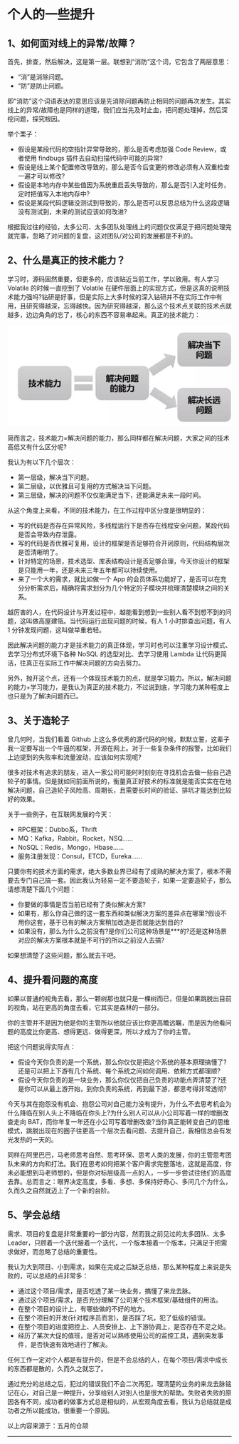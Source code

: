 # 个人的一些提升

## 1、如何面对线上的异常/故障？

首先，排查，然后解决，这是第一层。联想到“消防”这个词，它包含了两层意思：

- “消”是消除问题。
- “防”是防止问题。

即“消防”这个词语表达的意思应该是先消除问题再防止相同的问题再次发生。其实线上的异常/故障也是同样的道理，我们应当先及时止血，把问题处理掉，然后深挖问题，探究根因。

举个栗子：

- 假设是某段代码的空指针异常导致的，那么是否考虑加强 Code Review，或者使用 findbugs 插件去自动扫描代码中可能的异常?
- 假设是线上某个配置修改导致的，那么是否今后变更的修改必须有人双重检查一遍才可以修改?
- 假设是本地内存中某些值因为系统重启丢失导致的，那么是否引入定时任务，定时把值写入本地内存中?
- 假设是某段代码逻辑没测试到导致的，那么是否可以反思总结为什么这段逻辑没有测试到，未来的测试应该如何改进?

根据我过往的经验，太多公司、太多团队处理线上的问题仅仅满足于把问题处理完就完事，忽略了对问题的复盘，这对团队/对公司的发展都是不利的。

## 2、什么是真正的技术能力？

学习时，源码固然重要，但更多的，应该贴近当前工作，学以致用。有人学习 Volatile 的时候一直挖到了 Volatile 在硬件层面上的实现方式，但是这真的说明技术能力强吗?钻研是好事，但是实际上大多时候的深入钻研并不在实际工作中有用，且研究得越深，忘得越快。因为研究得越深，那么这个技术点关联的技术点就越多，边边角角的忘了，核心的东西不容易串起来。真正的技术能力：

![abilityofrd](../images/abilityofrd.png)

简而言之，技术能力=解决问题的能力，那么同样都在解决问题，大家之间的技术高低又有什么区分呢?

我认为有以下几个层次：

- 第一层级，解决当下问题。
- 第二层级，以优雅且可复用的方式解决当下问题。
- 第三层级，解决的问题不仅仅能满足当下，还能满足未来一段时间。

从这个角度上来看，不同的技术能力，在工作过程中区分度是很明显的：

- 写的代码是否存在异常风险，多线程运行下是否存在线程安全问题，某段代码是否会导致内存泄露。
- 写的代码是否优雅可复用，设计的框架是否足够符合开闭原则，代码结构层次是否清晰明了。
- 针对特定的场景，技术选型、库表结构设计是否足够合理，今天你设计的框架是只能用一年，还是未来三年五年都可以持续使用。
- 来了一个大的需求，就比如做一个 App 的会员体系功能好了，是否可以在充分分析需求后，精确将需求划分为几个特定的子模块并梳理清楚模块之间的关系。

越厉害的人，在代码设计与开发过程中，越能看到想到一些别人看不到想不到的问题，这叫做高屋建瓴。当代码运行出现问题的时候，有人 1 小时排查出问题，有人 1 分钟发现问题，这叫做举重若轻。

因此解决问题的能力才是技术能力的真正体现，学习时也可以注重学习设计模式、去学习分布式环境下各种 NoSQL 的选型对比、去学习使用 Lambda 让代码更简洁，往真正在实际工作中解决问题的方向去努力。

另外，抛开这个点，还有一个体现技术能力的点，就是学习能力。所以，解决问题的能力+学习能力，是我认为真正的技术能力，不过说到底，学习能力某种程度上也只是为了解决问题而已。

## 3、关于造轮子

曾几何时，当我们看着 Github 上这么多优秀的源代码的时候，默默立誓，这辈子我一定要写出一个牛逼的框架，开源在网上。对于一些复杂条件的报警，比如我们上边提到的失败率和流量波动，应该如何实现呢?

很多对技术有追求的朋友，进入一家公司可能时时刻刻在寻找机会去做一些自己造轮子的事情。但是就如同前面所说的，衡量真正好技术的标准就是能否实实在在地解决问题，自己造轮子风险高、周期长，且需要长时间的验证、排坑才能达到比较好的效果。

关于一些例子，在互联网发展的今天：

- RPC框架：Dubbo系，Thrift
- MQ：Kafka，Rabbit，Rocket，NSQ……
- NoSQL：Redis，Mongo，Hbase……
- 服务注册发现：Consul，ETCD，Eureka……

只要你有的技术方面的需求，绝大多数业界已经有了成熟的解决方案了，根本不需要去专门自己搞一套。因此我认为轻易一定不要造轮子，如果一定要造轮子，那么请想清楚下面几个问题：

- 你要做的事情是否当前已经有了类似解决方案?
- 如果有，那么你自己做的这一套东西和类似解决方案的差异点在哪里?假设不用你这套，基于已有的解决方案稍加改造是否就能达到目的?
- 如果没有，那么为什么之前没有?是你们公司这种场景是***的?还是这种场景对应的解决方案根本就是不可行的所以之前没人去搞?

如果想清楚了这些问题，那么就去干吧。

## 4、提升看问题的高度

如果以普通的视角去看，那么一颗树那也就只是一棵树而已，但是如果跳脱出目前的视角，站在更高的角度去看，它其实是森林的一部分。

你的主管并不是因为他是你的主管所以他就应该比你更高瞻远瞩，而是因为他看问题的高度比你更高、想得更远、做得更深，所以才成为了你的主管。

 把这个问题说得实际点：

- 假设今天你负责的是一个系统，那么你仅仅是把这个系统的基本原理搞懂了?还是可以把上下游有几个系统、每个系统之间如何调用、依赖方式都理顺?
- 假设今天你负责的是一块业务，那么你仅仅把自己负责的功能点弄清楚了?还是你可以从最上游开始，到你负责的系统，再到最下游，都思考得非常透彻?

今天与其在抱怨没有机会、抱怨公司对自己能力没有提升，为什么不去思考机会为什么降临在别人头上不降临在你头上?为什么别人可以从小公司写着一样的增删改查走向 BAT，而你年复一年还在小公司写着增删改查?当你真正能转变自己的思维模式，跳脱出现在的圈子往更高一个层次去看问题、去提升自己，我相信总会有发光发热的一天的。

同样在阿里巴巴，马老师思考自然、思考环保、思考人类的发展，你的主管思考团队未来的方向和打法。我们在思考如何把某个客户需求完整落地，这就是高度，你未必能想到马老师想的，但是你对标层级高一点的人，一步一步尝试往他们的高度去靠。总而言之：眼界决定高度，多看、多想、多保持好奇心、多问几个为什么，久而久之自然就迈上了一个新的台阶。

## 5、学会总结

需求、项目的复盘是非常重要的一部分内容，然而我之前见过的太多团队、太多 Leader，只顾着一个迭代接着一个迭代，一个版本接着一个版本，只满足于把需求做好，而忽略了总结的重要性。

我认为大到项目、小到需求，如果在完成之后缺乏总结，那么某种程度上来说是失败的，可以总结的点非常多：

- 通过这个项目/需求，是否吃透了某一块业务，搞懂了来龙去脉。
- 通过这个项目/需求，是否充分理解了公司某个技术框架/基础组件的用法。
- 在整个项目的设计上，有哪些做的不好的地方。
- 在整个项目的开发(针对程序员而言)，是否踩了坑，犯了低级的错误。
- 在整个项目的进度把控上、人员安排上、上下游协调上，是否存在不足之处。
- 经历了某次大促的值班，是否对可以熟练使用公司的监控工具，遇到突发事件，是否快速有效地进行了解决。

任何工作一定对个人都是有提升的，但是不会总结的人，在每个项目/需求中成长的东西都是散的，久而久之就忘了。

通过充分的总结之后，犯过的错误我们不会二次再犯，理清楚的业务的来龙去脉铭记在心，对自己是一种提升，分享给别人对别人也是很大的帮助。失败者失败的原因各有不同，成功者的做事方式总是相似的，从宏观角度去看，我认为总结就是成功者之所以能成功，很重要一个原因。

以上内容来源于：五月的仓颉

---

